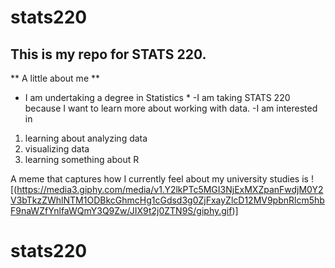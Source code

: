 # stats220

## This is my repo for STATS 220. 

** A little about me **

* I am undertaking a degree in Statistics *
-I am taking STATS 220 because I want to learn more about working with data.
-I am interested in
1. learning about analyzing data
2. visualizing data
3. learning something about R

A meme that captures how I currently feel about my university studies is ![(https://media3.giphy.com/media/v1.Y2lkPTc5MGI3NjExMXZpanFwdjM0Y2V3bTkzZWhlNTM1ODBkcGhmcHg1cGdsd3g0ZjFxayZlcD12MV9pbnRlcm5hbF9naWZfYnlfaWQmY3Q9Zw/JIX9t2j0ZTN9S/giphy.gif)]
# stats220

